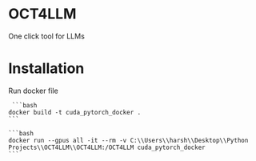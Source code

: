 # OCT4LLM
One click tool for LLMs

# Installation

Run docker file

     ```bash
    docker build -t cuda_pytorch_docker .
    ```

    ```bash
    docker run --gpus all -it --rm -v C:\\Users\\harsh\\Desktop\\Python Projects\\OCT4LLM\\OCT4LLM:/OCT4LLM cuda_pytorch_docker
    ```
